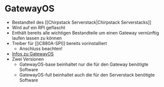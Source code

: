 # GatewayOS
- Bestandteil des [[Chirpstack Serverstack|Chirpstack Serverstacks]]
- Wird auf ein RPI geflascht
- Enthält bereits alle wichtigen Bestandteile um einen Gateway vernünftig laufen lassen zu können
- Treiber für [[iC880A-SPI]] bereits vorinstalliert
	- Anschluss beachten!
- [Infos zu GatewayOS](https://www.chirpstack.io/gateway-os/)
- Zwei Versionen
	- GatewayOS-base beinhaltet nur die für den Gateway benötigte Software
	- GatewayOS-full beinhaltet auch die für den Serverstack benötigte Software